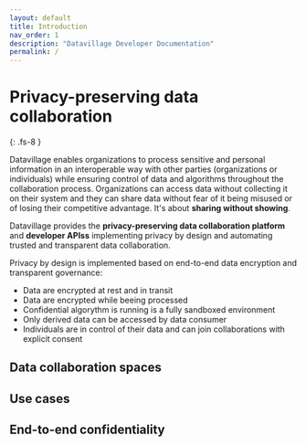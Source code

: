 ```yaml
---
layout: default
title: Introduction
nav_order: 1
description: "Datavillage Developer Documentation"
permalink: /
---
```


# Privacy-preserving data collaboration
{: .fs-8 }

Datavillage enables organizations to process sensitive and personal information in an interoperable way with other parties (organizations or individuals) while ensuring control of data and algorithms throughout the collaboration process. Organizations can access data without collecting it on their system and they can share data without fear of it being misused or of losing their competitive advantage. It's about <b>sharing without showing</b>.

Datavillage provides the <b>privacy-preserving data collaboration platform</b> and <b>developer APIss</b> implementing privacy by design and automating trusted and transparent data collaboration.

Privacy by design is implemented based on end-to-end data encryption and transparent governance:
- Data are encrypted at rest and in transit
- Data are encrypted while beeing processed
- Confidential algorythm is running is a fully sandboxed environment
- Only derived data can be accessed by data consumer
- Individuals are in control of their data and can join collaborations with explicit consent


## Data collaboration spaces

## Use cases

## End-to-end confidentiality
